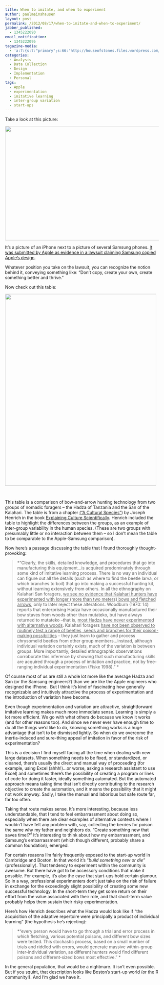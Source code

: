 ```yaml
---
title: When to imitate, and when to experiment
author: paulmeinshausen
layout: post
permalink: /2012/08/17/when-to-imitate-and-when-to-experiment/
jabber_published:
  - 1345222093
email_notification:
  - 1345222095
tagazine-media:
  - 'a:7:{s:7:"primary";s:66:"http://houseofstones.files.wordpress.com/2012/08/applesamsung1.jpg";s:6:"images";a:2:{s:66:"http://houseofstones.files.wordpress.com/2012/08/applesamsung1.jpg";a:6:{s:8:"file_url";s:66:"http://houseofstones.files.wordpress.com/2012/08/applesamsung1.jpg";s:5:"width";i:640;s:6:"height";i:405;s:4:"type";s:5:"image";s:4:"area";i:259200;s:9:"file_path";b:0;}s:58:"http://houseofstones.files.wordpress.com/2012/08/table.jpg";a:6:{s:8:"file_url";s:58:"http://houseofstones.files.wordpress.com/2012/08/table.jpg";s:5:"width";i:495;s:6:"height";i:626;s:4:"type";s:5:"image";s:4:"area";i:309870;s:9:"file_path";b:0;}}s:6:"videos";a:0:{}s:11:"image_count";i:2;s:6:"author";s:8:"20544712";s:7:"blog_id";s:8:"32115977";s:9:"mod_stamp";s:19:"2012-08-17 16:48:09";}'
categories:
  - Analysis
  - Data Collection
  - Design
  - Implementation
  - Personal
tags:
  - Apple
  - experimentation
  - imitative learning
  - inter-group variation
  - start-ups
---
```

Take a look at this picture:

<p style="text-align:center;">
  <a href="http://housesofstones.github.io/images/applesamsung1.jpg"><img class="aligncenter size-full wp-image-183" title="AppleSamsung" src="http://housesofstones.github.io/images/applesamsung1.jpg" alt="" width="590" height="373" /></a>
</p>

It’s a picture of an iPhone next to a picture of several Samsung phones. [It was submitted by Apple as evidence in a lawsuit claiming Samsung copied Apple’s design][1].<!--more-->

Whatever position you take on the lawsuit, you can recognize the notion behind it, conveying something like: “Don’t copy, create your own, create something better and thrive.”

Now check out this table:

[<img class="aligncenter size-full wp-image-185" title="table" src="http://housesofstones.github.io/images/table.jpg" alt="" width="495" height="626" />][2]

&nbsp;

This table is a comparison of bow-and-arrow hunting technology from two groups of nomadic foragers – the Hadza of Tanzania and the San of the Kalahari. The table is from a chapter [(“A Cultural Species”][3]) by Joseph Henrich in the book [Explaining Culture Scientifically][4]. Henrich included the table to highlight the differences between the groups, as an example of inter-group variability in the human species. (These are two groups with presumably little or no interaction between them – so I don&#8217;t mean the table to be comparable to the Apple-Samsung comparison).

Now here’s a passage discussing the table that I found thoroughly thought-provoking:

> *“Clearly, the skills, detailed knowledge, and procedures that go into manufacturing this equipment…is acquired predominately through some kind of imitative learning process. There is no way an individual can figure out all the details (such as where to find the beetle larva, or which branches to boil) that go into making a successful hunting kit, without learning extensively from others. In all the ethnography on Kalahari San foragers, <span style="text-decoration:underline;">we see no evidence that Kalahari hunters have experimented with longer (more than two meters) bows and fletched arrows</span>, only to later reject these alterations. Woodburn (1970: 14) reports that enterprising Hadza have occasionally manufactured their bow staves from woods other than mutateko, but have always returned to mutateko –that is, <span style="text-decoration:underline;">most Hadza have never experimented with alternative woods</span>. Kalahari foragers <span style="text-decoration:underline;">have not been observed to routinely test a range of beetles, seeds and branches for their poison-making possibilities</span> – they just learn to gather and process chrysomelid beetles from other group members…Instead, although individual variation certainly exists, much of the variation is between groups. More importantly, detailed ethnographic observations corroborate this inference by showing that such manufacturing skills are acquired through a process of imitation and practice, not by free-ranging individual experimentation (Fiske 1998).” *

Of course most of us are still a whole lot more like the average Hadza and San (or the Samsung engineers?) than we are like the Apple engineers who designed the iPhone.  But I think it’s kind of fascinating how generally recognizable and intuitively attractive the process of experimentation and the introduction of variation have become.

Even though experimentation and variation are attractive, straightforward imitative learning makes much more immediate sense. Learning is simply a lot more efficient. We go with what others do because we know it works (and for other reasons too). And since we never ever have enough time to do all the things we’d like to do, knowing something works is a huge advantage that isn’t to be dismissed lightly. So when do we overcome the inertia-induced and sure-thing appeal of imitation in favor of the risk of experimentation?

This is a decision I find myself facing all the time when dealing with new large datasets. When something needs to be fixed, or standardized, or cleaned, there’s usually the direct and manual way of proceeding (for example, using Excel (ahhh!)…or worse, asking a research assistant to use Excel) and sometimes there’s the possibility of creating a program or lines of code for doing it faster, ideally something automated. But the automated approach means taking time that isn’t directly contributing to the research objective to create the automation, and it means the possibility that it might not work anyway. Sadly, I take the manual and laborious but safe route far, far too often.

Taking that route makes sense. It’s more interesting, because less understandable, that I tend to feel embarrassment about doing so, especially when there are clear examples of alternative contexts where I wouldn’t have felt any problem with, say, collecting the berries for poison the same why my father and neighbors do. “Create something new that saves time!?” It’s interesting to think about how my embarrassment, and Samsung’s embarrassment (which though different, probably share a common foundation), emerged.

For certain reasons I’m fairly frequently exposed to the start-up world in Cambridge and Boston. In that world it’s “*build something new or die”* (professionally). That tendency to experiment within the community is awesome. But there have got to be accessory conditions that make it possible. For example, it’s also the case that start-ups hold certain glamour. So in a way, professional experimenters don’t just take on the risk of failure in exchange for the exceedingly slight possibility of creating some new successful technology. In the short-term they get some return on their effort from the value associated with their role, and that short-term value probably helps them sustain their risky experimentation.

Here’s how Henrich describes what the Hadza would look like if “the acquisition of the adaptive repertoire were principally a product of individual learning” (the hypothesis he’s rejecting):

> *“every person would have to go through a trial and error process in which fletching, various potential poisons, and different bow sizes were tested. This stochastic process, based on a small number of trials and riddled with errors, would generate massive within-group inter-individual variation, as different hunters would find different poisons and different-sized bows most effective.” *

In the general population, that would be a nightmare. It isn’t even possible. But if you squint, that description looks like Boston’s start-up world (or the R community!). And I’m glad we have it.

&nbsp;

&nbsp;

&nbsp;

&nbsp;

&nbsp;

&nbsp;

&nbsp;

&nbsp;

 [1]: http://arstechnica.com/tech-policy/2012/08/apples-case-that-samsung-copied-the-iphone-and-ipad-in-pictures/
 [2]: http://housesofstones.github.io/images/table.jpg
 [3]: http://books.google.com/books?id=zHgGwdWfe0IC&pg=PA3&lpg=PA3&dq=explaining+culture+scientifically&source=bl&ots=xx7yIDsLQp&sig=D1GWHiv_NWGDTWxcdXQv-NtSRH4&hl=en&sa=X&ei=3X4tUOvCEueO6gGh3IHgCQ&ved=0CGgQ6AEwBQ#v=onepage&q&f=false
 [4]: http://www.amazon.com/Explaining-Culture-Scientifically-Melissa-Brown/dp/0295987898/ref=sr_1_1?ie=UTF8&qid=1345171621&sr=8-1&keywords=explaining+culture+scientifically